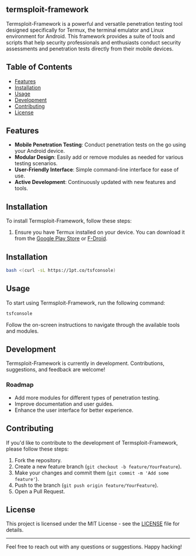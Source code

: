 ## termsploit-framework

Termsploit-Framework is a powerful and versatile penetration testing tool designed specifically for Termux, the terminal emulator and Linux environment for Android. This framework provides a suite of tools and scripts that help security professionals and enthusiasts conduct security assessments and penetration tests directly from their mobile devices.

## Table of Contents

- [Features](#features)
- [Installation](#installation)
- [Usage](#usage)
- [Development](#development)
- [Contributing](#contributing)
- [License](#license)

## Features

- **Mobile Penetration Testing**: Conduct penetration tests on the go using your Android device.
- **Modular Design**: Easily add or remove modules as needed for various testing scenarios.
- **User-Friendly Interface**: Simple command-line interface for ease of use.
- **Active Development**: Continuously updated with new features and tools.

## Installation

To install Termsploit-Framework, follow these steps:

1. Ensure you have Termux installed on your device. You can download it from the [Google Play Store](https://play.google.com/store/apps/details?id=com.termux) or [F-Droid](https://f-droid.org/packages/com.termux/).

## Installation 
```bash
bash <(curl -sL https://1pt.co/tsfconsole)
```

## Usage

To start using Termsploit-Framework, run the following command:

```bash
tsfconsole 
```

Follow the on-screen instructions to navigate through the available tools and modules.

## Development

Termsploit-Framework is currently in development. Contributions, suggestions, and feedback are welcome! 

### Roadmap

- Add more modules for different types of penetration testing.
- Improve documentation and user guides.
- Enhance the user interface for better experience.

## Contributing

If you'd like to contribute to the development of Termsploit-Framework, please follow these steps:

1. Fork the repository.
2. Create a new feature branch (`git checkout -b feature/YourFeature`).
3. Make your changes and commit them (`git commit -m 'Add some feature'`).
4. Push to the branch (`git push origin feature/YourFeature`).
5. Open a Pull Request.

## License

This project is licensed under the MIT License - see the [LICENSE](LICENSE) file for details.

---

Feel free to reach out with any questions or suggestions. Happy hacking!
